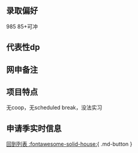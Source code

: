 ## 录取偏好
985 85+可冲

## 代表性dp

## 网申备注

## 项目特点
无coop，无scheduled break，没法实习
## 申请季实时信息

[回到列表 :fontawesome-solid-house:](选校梯度.md){ .md-button }
